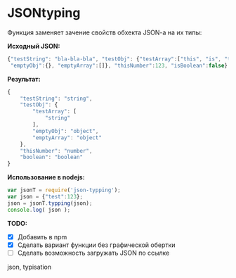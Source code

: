 JSONtyping
==========

Функция заменяет зачение свойств обхекта JSON-a на их типы:

**Исходный JSON:**
```javascript
{"testString": "bla-bla-bla", "testObj": {"testArray":["this", "is", "text"],
 "emptyObj":{}, "emptyArray":[]}, "thisNumber":123, "isBoolean":false}
```

**Результат:**
```javascript
{
    "testString": "string",
    "testObj": {
        "testArray": [
            "string"
        ],
        "emptyObj": "object",
        "emptyArray": "object"
    },
    "thisNumber": "number",
    "boolean": "boolean"
}
```

**Использование в nodejs:**
```javascript
var jsonT = require('json-typping');
var json = {"test":123};
json = jsonT.typping(json);
console.log( json );
```

**TODO:**
- [x] Добавить в npm
- [x] Сделать вариант функции без графической обертки
- [ ] Сделать возможность загружать JSON по ссылке

json, typisation
